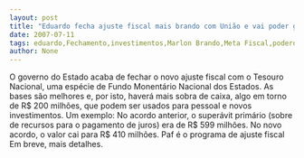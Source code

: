 ```yaml
---
layout: post
title: "Eduardo fecha ajuste fiscal mais brando com União e vai poder gastar mais em pessoal e investimentos"
date: 2007-07-11
tags: eduardo,Fechamento,investimentos,Marlon Brando,Meta Fiscal,poderosa,Reajuste,União
author: None
---
```

O governo do Estado acaba de fechar o novo ajuste fiscal com o Tesouro Nacional, uma esp&eacute;cie de Fundo Monent&aacute;rio Nacional dos Estados.
As bases s&atilde;o melhores e, por isto, haver&aacute; mais sobra de caixa, algo em torno de R$ 200 milh&otilde;es, que podem ser usados para pessoal e novos investimentos.
Um exemplo: No acordo anterior, o super&aacute;vit prim&aacute;rio (sobre de recursos para o pagamento de juros) era de R$ 599 milh&otilde;es. No novo acordo, o valor cai para R$ 410 milh&otilde;es.
Paf &eacute; o programa de ajuste fiscal
Em breve, mais detalhes. 